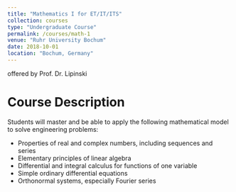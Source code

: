 ```yaml
---
title: "Mathematics I for ET/IT/ITS"
collection: courses
type: "Undergraduate Course"
permalink: /courses/math-1
venue: "Ruhr University Bochum"
date: 2018-10-01
location: "Bochum, Germany"
---
```


offered by Prof. Dr. Lipinski

Course Description
======

Students will master and be able to apply the following mathematical model to solve engineering problems:

* Properties of real and complex numbers, including sequences and series
* Elementary principles of linear algebra
* Differential and integral calculus for functions of one variable
* Simple ordinary differential equations
* Orthonormal systems, especially Fourier series

